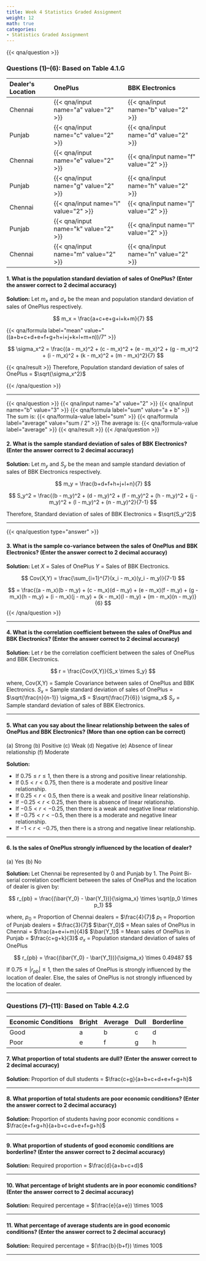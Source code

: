 ```yaml
---
title: Week 4 Statistics Graded Assignment
weight: 12
math: true
categories:
- Statistics Graded Assignment
---
```



{{< qna/question >}}

### Questions (1)–(6): Based on Table 4.1.G

| Dealer's Location | OnePlus | BBK Electronics |
| :-- | :-- | :-- |
| Chennai | {{< qna/input name="a" value="2" >}} | {{< qna/input name="b" value="2" >}} |
| Punjab | {{< qna/input name="c" value="2" >}} | {{< qna/input name="d" value="2" >}} |
| Chennai | {{< qna/input name="e" value="2" >}} | {{< qna/input name="f" value="2" >}} |
| Punjab | {{< qna/input name="g" value="2" >}} | {{< qna/input name="h" value="2" >}} |
| Chennai | {{< qna/input name="i" value="2" >}} | {{< qna/input name="j" value="2" >}} |
| Punjab | {{< qna/input name="k" value="2" >}} | {{< qna/input name="l" value="2" >}} |
| Chennai | {{< qna/input name="m" value="2" >}} | {{< qna/input name="n" value="2" >}} |


#### 1. What is the population standard deviation of sales of OnePlus? (Enter the answer correct to 2 decimal accuracy)

**Solution:**
Let $m_x$ and $\sigma_x$ be the mean and population standard deviation of sales of OnePlus respectively.

$$
m_x = \frac{a+c+e+g+i+k+m}{7}
$$

  {{< qna/formula label="mean" value="((a+b+c+d+e+f+g+h+i+j+k+l+m+n))/7" >}}

$$
\sigma_x^2 = \frac{(a - m_x)^2 + (c - m_x)^2 + (e - m_x)^2 + (g - m_x)^2 + (i - m_x)^2 + (k - m_x)^2 + (m - m_x)^2}{7}
$$

  {{< qna/result >}}
Therefore, Population standard deviation of sales of OnePlus = $\sqrt{\sigma_x^2}$

{{< /qna/question >}}


<!-- {{< math/calc3 a=10 b=5 formula="a + b * 2" >}} -->

<!-- {{< math/calc3 x=2 y=3 z=4 formula="x * y + z" >}} -->

---

{{< qna/question >}}
  {{< qna/input name="a" value="2" >}}
  {{< qna/input name="b" value="3" >}}
  {{< qna/formula label="sum" value="a + b" >}}
   The sum is: {{< qna/formula-value label="sum" >}}
  {{< qna/formula label="average" value="sum / 2" >}}
   The average is: {{< qna/formula-value label="average" >}}
  {{< qna/result >}}
{{< /qna/question >}}

#### 2. What is the sample standard deviation of sales of BBK Electronics? (Enter the answer correct to 2 decimal accuracy)

**Solution:**
Let $m_y$ and $S_y$ be the mean and sample standard deviation of sales of BBK Electronics respectively.

$$
m_y = \frac{b+d+f+h+j+l+n}{7}
$$

$$
S_y^2 = \frac{(b - m_y)^2 + (d - m_y)^2 + (f - m_y)^2 + (h - m_y)^2 + (j - m_y)^2 + (l - m_y)^2 + (n - m_y)^2}{7-1}
$$

Therefore, Standard deviation of sales of BBK Electronics = $\sqrt{S_y^2}$

---
{{< qna/question type="answer" >}}

#### 3. What is the sample co-variance between the sales of OnePlus and BBK Electronics? (Enter the answer correct to 2 decimal accuracy)

**Solution:**
Let $X$ = Sales of OnePlus
$Y$ = Sales of BBK Electronics.

$$
Cov(X,Y) = \frac{\sum_{i=1}^{7}(x_i - m_x)(y_i - m_y)}{7-1}
$$

$$
= \frac{(a - m_x)(b - m_y) + (c - m_x)(d - m_y) + (e - m_x)(f - m_y) + (g - m_x)(h - m_y) + (i - m_x)(j - m_y) + (k - m_x)(l - m_y) + (m - m_x)(n - m_y)}{6}
$$
{{< /qna/question >}}

---

#### 4. What is the correlation coefficient between the sales of OnePlus and BBK Electronics? (Enter the answer correct to 2 decimal accuracy)

**Solution:**
Let $r$ be the correlation coefficient between the sales of OnePlus and BBK Electronics.

$$
r = \frac{Cov(X,Y)}{S_x \times S_y}
$$

where,
Cov(X,Y) = Sample Covariance between sales of OnePlus and BBK Electronics.
$S_x$ = Sample standard deviation of sales of OnePlus = $\sqrt{\frac{n}{n-1}} \sigma_x$ = $\sqrt{\frac{7}{6}} \sigma_x$
$S_y$ = Sample standard deviation of sales of BBK Electronics.

---

#### 5. What can you say about the linear relationship between the sales of OnePlus and BBK Electronics? (More than one option can be correct)

(a) Strong
(b) Positive
(c) Weak
(d) Negative
(e) Absence of linear relationship
(f) Moderate

**Solution:**

- If $0.75 \leq r \leq 1$, then there is a strong and positive linear relationship.
- If $0.5 < r < 0.75$, then there is a moderate and positive linear relationship.
- If $0.25 < r < 0.5$, then there is a weak and positive linear relationship.
- If $-0.25 < r < 0.25$, then there is absence of linear relationship.
- If $-0.5 < r < -0.25$, then there is a weak and negative linear relationship.
- If $-0.75 < r < -0.5$, then there is a moderate and negative linear relationship.
- If $-1 < r < -0.75$, then there is a strong and negative linear relationship.

---

#### 6. Is the sales of OnePlus strongly influenced by the location of dealer?

(a) Yes
(b) No

**Solution:**
Let Chennai be represented by 0 and Punjab by 1.
The Point Bi-serial correlation coefficient between the sales of OnePlus and the location of dealer is given by:

$$
r_{pb} = \frac{(\bar{Y_0} - \bar{Y_1})}{\sigma_x} \times \sqrt{p_0 \times p_1}
$$

where,
$p_0$ = Proportion of Chennai dealers = $\frac{4}{7}$
$p_1$ = Proportion of Punjab dealers = $\frac{3}{7}$
$\bar{Y_0}$ = Mean sales of OnePlus in Chennai = $\frac{a+e+i+m}{4}$
$\bar{Y_1}$ = Mean sales of OnePlus in Punjab = $\frac{c+g+k}{3}$
$\sigma_x$ = Population standard deviation of sales of OnePlus

$$
r_{pb} = \frac{(\bar{Y_0} - \bar{Y_1})}{\sigma_x} \times 0.49487
$$

If $0.75 \leq |r_{pb}| \leq 1$, then the sales of OnePlus is strongly influenced by the location of dealer.
Else, the sales of OnePlus is not strongly influenced by the location of dealer.

---

### Questions (7)–(11): Based on Table 4.2.G

| Economic Conditions | Bright | Average | Dull | Borderline |
| :-- | :-- | :-- | :-- | :-- |
| Good | a | b | c | d |
| Poor | e | f | g | h |

#### 7. What proportion of total students are dull? (Enter the answer correct to 2 decimal accuracy)

**Solution:**
Proportion of dull students = $\frac{c+g}{a+b+c+d+e+f+g+h}$

---

#### 8. What proportion of total students are poor economic conditions? (Enter the answer correct to 2 decimal accuracy)

**Solution:**
Proportion of students having poor economic conditions = $\frac{e+f+g+h}{a+b+c+d+e+f+g+h}$

---

#### 9. What proportion of students of good economic conditions are borderline? (Enter the answer correct to 2 decimal accuracy)

**Solution:**
Required proportion = $\frac{d}{a+b+c+d}$

---

#### 10. What percentage of bright students are in poor economic conditions? (Enter the answer correct to 2 decimal accuracy)

**Solution:**
Required percentage = $(\frac{e}{a+e}) \times 100$

---

#### 11. What percentage of average students are in good economic conditions? (Enter the answer correct to 2 decimal accuracy)

**Solution:**
Required percentage = $(\frac{b}{b+f}) \times 100$

---